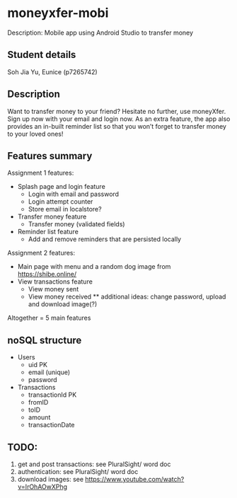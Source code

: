 # moneyxfer-mobi
Description: Mobile app using Android Studio to transfer money

## Student details
Soh Jia Yu, Eunice (p7265742)

## Description
Want to transfer money to your friend? Hesitate no further, use moneyXfer. Sign up now with your email and login now. As an extra feature, the app also provides an in-built reminder list so that you won’t forget to transfer money to your loved ones!

## Features summary

Assignment 1 features:
- Splash page and login feature
  - Login with email and password
  - Login attempt counter
  - Store email in localstore?
- Transfer money feature
  - Transfer money (validated fields)
- Reminder list feature
  - Add and remove reminders that are persisted locally

Assignment 2 features:
- Main page with menu and a random dog image from https://shibe.online/
- View transactions feature
  - View money sent
  - View money received
** additional ideas: change password, upload and download image(?)

Altogether = 5 main features

## noSQL structure
- Users
  - uid PK
  - email (unique)
  - password
- Transactions
  - transactionId PK
  - fromID
  - toID
  - amount
  - transactionDate

## TODO:

1. get and post transactions: see PluralSight/ word doc
2. authentication: see PluralSight/ word doc
3. download images: see https://www.youtube.com/watch?v=IrOhAOwXPhg